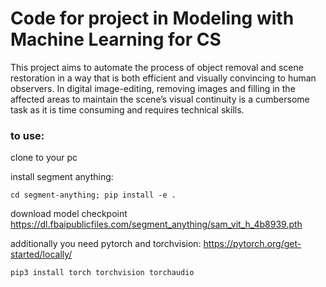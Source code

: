 # Code for project in Modeling with Machine Learning for CS
This project aims to automate the process of object removal and scene restoration in a way that is both efficient and visually convincing to human observers. In digital image-editing, removing images and filling in the affected areas to maintain the scene’s visual continuity is a cumbersome task as it is time consuming and requires technical skills.

### to use:

clone to your pc

install segment anything:

```cd segment-anything; pip install -e .```

download model checkpoint https://dl.fbaipublicfiles.com/segment_anything/sam_vit_h_4b8939.pth

additionally you need pytorch and torchvision: https://pytorch.org/get-started/locally/

```pip3 install torch torchvision torchaudio```

